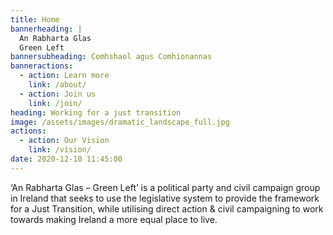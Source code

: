 ```yaml
---
title: Home
bannerheading: |
  An Rabharta Glas
  Green Left
bannersubheading: Comhshaol agus Comhionannas
banneractions:
  - action: Learn more
    link: /about/
  - action: Join us
    link: /join/
heading: Working for a just transition
image: /assets/images/dramatic_landscape_full.jpg
actions:
  - action: Our Vision
    link: /vision/
date: 2020-12-10 11:45:00
---
```


‘An Rabharta Glas – Green Left’ is a political party and civil campaign group in Ireland that seeks to use the legislative system to provide the framework for a Just Transition, while utilising direct action & civil campaigning to work towards making Ireland a more equal place to live.
